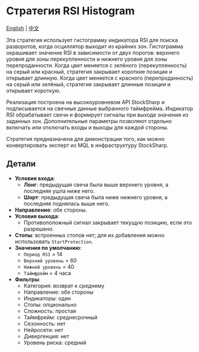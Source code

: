 # Стратегия RSI Histogram
[English](README.md) | [中文](README_cn.md)

Эта стратегия использует гистограмму индикатора RSI для поиска разворотов, когда осциллятор выходит из крайних зон. Гистограмма окрашивает значение RSI в зависимости от двух порогов: верхнего уровня для зоны перекупленности и нижнего уровня для зоны перепроданности. Когда цвет меняется с зелёного (перекупленность) на серый или красный, стратегия закрывает короткие позиции и открывает длинную. Когда цвет меняется с красного (перепроданность) на серый или зелёный, стратегия закрывает длинные позиции и открывает короткую.

Реализация построена на высокоуровневом API StockSharp и подписывается на свечные данные выбранного таймфрейма. Индикатор RSI обрабатывает свечи и формирует сигналы при выходе значения из заданных зон. Дополнительные параметры позволяют отдельно включать или отключать входы и выходы для каждой стороны.

Стратегия предназначена для демонстрации того, как можно конвертировать эксперт из MQL в инфраструктуру StockSharp.

## Детали

- **Условия входа**:
  - **Лонг**: предыдущая свеча была выше верхнего уровня, а последняя ушла ниже него.
  - **Шорт**: предыдущая свеча была ниже нижнего уровня, а последняя поднялась выше него.
- **Направление**: обе стороны.
- **Условия выхода**:
  - Противоположный сигнал закрывает текущую позицию, если это разрешено.
- **Стопы**: встроенных стопов нет; для их добавления можно использовать `StartProtection`.
- **Значения по умолчанию**:
  - `Период RSI` = 14
  - `Верхний уровень` = 60
  - `Нижний уровень` = 40
  - `Таймфрейм` = 4 часа
- **Фильтры**:
  - Категория: возврат к среднему
  - Направление: обе стороны
  - Индикаторы: один
  - Стопы: опционально
  - Сложность: простая
  - Таймфрейм: среднесрочный
  - Сезонность: нет
  - Нейросети: нет
  - Дивергенция: нет
  - Уровень риска: средний
